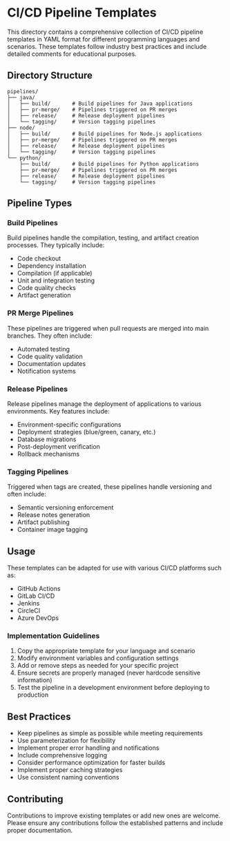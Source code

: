 # CI/CD Pipeline Templates

This directory contains a comprehensive collection of CI/CD pipeline templates in YAML format for different programming languages and scenarios. These templates follow industry best practices and include detailed comments for educational purposes.

## Directory Structure

```
pipelines/
├── java/
│   ├── build/       # Build pipelines for Java applications
│   ├── pr-merge/    # Pipelines triggered on PR merges
│   ├── release/     # Release deployment pipelines
│   └── tagging/     # Version tagging pipelines
├── node/
│   ├── build/       # Build pipelines for Node.js applications
│   ├── pr-merge/    # Pipelines triggered on PR merges
│   ├── release/     # Release deployment pipelines
│   └── tagging/     # Version tagging pipelines
└── python/
    ├── build/       # Build pipelines for Python applications
    ├── pr-merge/    # Pipelines triggered on PR merges
    ├── release/     # Release deployment pipelines
    └── tagging/     # Version tagging pipelines
```

## Pipeline Types

### Build Pipelines

Build pipelines handle the compilation, testing, and artifact creation processes. They typically include:

- Code checkout
- Dependency installation
- Compilation (if applicable)
- Unit and integration testing
- Code quality checks
- Artifact generation

### PR Merge Pipelines

These pipelines are triggered when pull requests are merged into main branches. They often include:

- Automated testing
- Code quality validation
- Documentation updates
- Notification systems

### Release Pipelines

Release pipelines manage the deployment of applications to various environments. Key features include:

- Environment-specific configurations
- Deployment strategies (blue/green, canary, etc.)
- Database migrations
- Post-deployment verification
- Rollback mechanisms

### Tagging Pipelines

Triggered when tags are created, these pipelines handle versioning and often include:

- Semantic versioning enforcement
- Release notes generation
- Artifact publishing
- Container image tagging

## Usage

These templates can be adapted for use with various CI/CD platforms such as:

- GitHub Actions
- GitLab CI/CD
- Jenkins
- CircleCI
- Azure DevOps

### Implementation Guidelines

1. Copy the appropriate template for your language and scenario
2. Modify environment variables and configuration settings
3. Add or remove steps as needed for your specific project
4. Ensure secrets are properly managed (never hardcode sensitive information)
5. Test the pipeline in a development environment before deploying to production

## Best Practices

- Keep pipelines as simple as possible while meeting requirements
- Use parameterization for flexibility
- Implement proper error handling and notifications
- Include comprehensive logging
- Consider performance optimization for faster builds
- Implement proper caching strategies
- Use consistent naming conventions

## Contributing

Contributions to improve existing templates or add new ones are welcome. Please ensure any contributions follow the established patterns and include proper documentation.